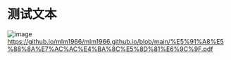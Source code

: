 # 测试文本
![image](https://github.io/blob/%E4%BA%8C%E5%8F%B7/%E7%AC%AC%E4%BA%8C%E5%8D%81%E5%9B%9B%E6%9C%9F.PNG)
https://github.io/mlm1966/mlm1966.github.io/blob/main/%E5%91%A8%E5%88%8A%E7%AC%AC%E4%BA%8C%E5%8D%81%E6%9C%9F.pdf
